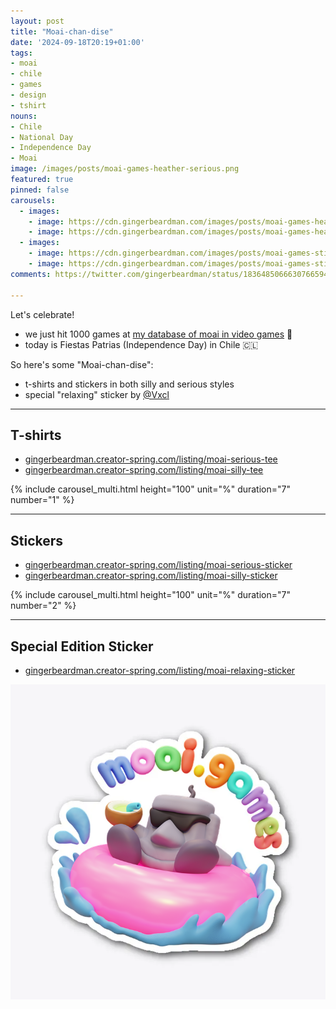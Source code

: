 ```yaml
---
layout: post
title: "Moai-chan-dise"
date: '2024-09-18T20:19+01:00'
tags:
- moai
- chile
- games
- design
- tshirt
nouns:
- Chile
- National Day
- Independence Day
- Moai
image: /images/posts/moai-games-heather-serious.png
featured: true
pinned: false
carousels:
  - images:
    - image: https://cdn.gingerbeardman.com/images/posts/moai-games-heather-serious.png
    - image: https://cdn.gingerbeardman.com/images/posts/moai-games-heather-silly.png
  - images:
    - image: https://cdn.gingerbeardman.com/images/posts/moai-games-sticker-serious.png
    - image: https://cdn.gingerbeardman.com/images/posts/moai-games-sticker-silly.png
comments: https://twitter.com/gingerbeardman/status/1836485066630766594

---
```


Let's celebrate!

- we just hit 1000 games at [my database of moai in video games](https://moai.games) 🗿
- today is Fiestas Patrias (Independence Day) in Chile 🇨🇱

So here's some "Moai-chan-dise":
- t-shirts and stickers in both silly and serious styles
- special "relaxing" sticker by [@Vxcl](https://www.instagram.com/vxclhd/)

----

## T-shirts

- [gingerbeardman.creator-spring.com/listing/moai-serious-tee](https://gingerbeardman.creator-spring.com/listing/moai-serious-tee)
- [gingerbeardman.creator-spring.com/listing/moai-silly-tee](https://gingerbeardman.creator-spring.com/listing/moai-silly-tee)

{% include carousel_multi.html height="100" unit="%" duration="7" number="1" %}

----

## Stickers

- [gingerbeardman.creator-spring.com/listing/moai-serious-sticker](https://gingerbeardman.creator-spring.com/listing/moai-serious-sticker)
- [gingerbeardman.creator-spring.com/listing/moai-silly-sticker](https://gingerbeardman.creator-spring.com/listing/moai-silly-sticker)

{% include carousel_multi.html height="100" unit="%" duration="7" number="2" %}

----

## Special Edition Sticker

- [gingerbeardman.creator-spring.com/listing/moai-relaxing-sticker](https://gingerbeardman.creator-spring.com/listing/moai-relaxing-sticker)

![PNG](/images/posts/moai-games-sticker-relaxing.png)
